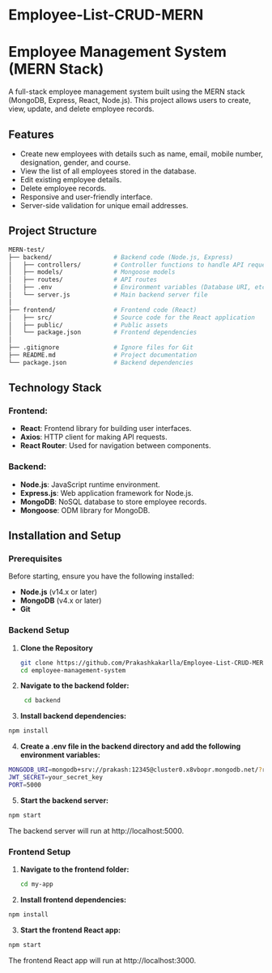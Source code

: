 ﻿# Employee-List-CRUD-MERN
# Employee Management System (MERN Stack)

A full-stack employee management system built using the MERN stack (MongoDB, Express, React, Node.js). This project allows users to create, view, update, and delete employee records.

## Features

- Create new employees with details such as name, email, mobile number, designation, gender, and course.
- View the list of all employees stored in the database.
- Edit existing employee details.
- Delete employee records.
- Responsive and user-friendly interface.
- Server-side validation for unique email addresses.

## Project Structure

```bash
MERN-test/
├── backend/                 # Backend code (Node.js, Express)
│   ├── controllers/         # Controller functions to handle API requests
│   ├── models/              # Mongoose models
│   ├── routes/              # API routes
│   ├── .env                 # Environment variables (Database URI, etc.)
│   └── server.js            # Main backend server file
│
├── frontend/                # Frontend code (React)
│   ├── src/                 # Source code for the React application
│   ├── public/              # Public assets
│   └── package.json         # Frontend dependencies
│
├── .gitignore               # Ignore files for Git
├── README.md                # Project documentation
└── package.json             # Backend dependencies

```

## Technology Stack

### Frontend:
- **React**: Frontend library for building user interfaces.
- **Axios**: HTTP client for making API requests.
- **React Router**: Used for navigation between components.

### Backend:
- **Node.js**: JavaScript runtime environment.
- **Express.js**: Web application framework for Node.js.
- **MongoDB**: NoSQL database to store employee records.
- **Mongoose**: ODM library for MongoDB.

## Installation and Setup

### Prerequisites

Before starting, ensure you have the following installed:

- **Node.js** (v14.x or later)
- **MongoDB** (v4.x or later)
- **Git**

### Backend Setup

1. **Clone the Repository**

   ```bash
   git clone https://github.com/Prakashkakarlla/Employee-List-CRUD-MERN
   cd employee-management-system


2. **Navigate to the backend folder:**
   ```bash
    cd backend
   ```
3. **Install backend dependencies:**
  ```bash
  npm install
  ```
4. **Create a .env file in the backend directory and add the following environment variables:**
  ```bash
MONGODB_URI=mongodb+srv://prakash:12345@cluster0.x8vbopr.mongodb.net/?retryWrites=true&w=majority&appName=Cluster0
JWT_SECRET=your_secret_key
PORT=5000
  ```
5. **Start the backend server:**
```bash
npm start
```
The backend server will run at http://localhost:5000.


### Frontend Setup

1. **Navigate to the frontend folder:**
   ```bash
   cd my-app
   ```
 2. **Install frontend dependencies:**
   ```bash
   npm install
   ```
 3. **Start the frontend React app:**
   ```bash
   npm start
   ```
The frontend React app will run at http://localhost:3000.
